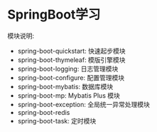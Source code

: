 # SpringBoot学习

模块说明:
- spring-boot-quickstart: 快速起步模块
- spring-boot-thymeleaf: 模版引擎模块
- spring-boot-logging: 日志管理模块
- spring-boot-configure: 配置管理模块
- spring-boot-mybatis: 数据库模块
- spring-boot-mp: Mybatis Plus 模块
- spring-boot-exception: 全局统一异常处理模块
- spring-boot-redis
- spring-boot-task: 定时模块